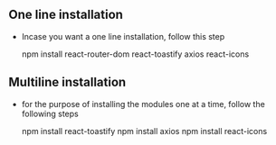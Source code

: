 ## One line installation
- Incase you want a one line installation, follow this step

   npm install react-router-dom  react-toastify axios  react-icons



## Multiline installation
 - for the purpose of installing the modules one at a time, follow the following steps

    npm install react-toastify
    npm install axios
    npm install react-icons


